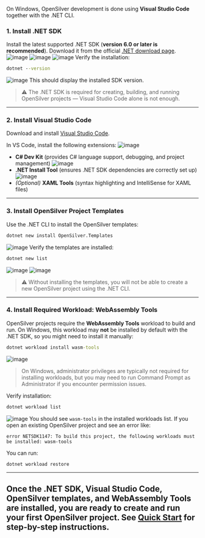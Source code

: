 On Windows, OpenSilver development is done using **Visual Studio Code** together with the .NET CLI.

### 1. Install .NET SDK
Install the latest supported .NET SDK (**version 6.0 or later is recommended**).
Download it from the official [.NET download page](https://dotnet.microsoft.com/download).
![image](https://raw.githubusercontent.com/UserwareDocumentation/userware-docs/main/images/bc199230014f4d91bbf06cf5d8825c8d.png)
![image](https://raw.githubusercontent.com/UserwareDocumentation/userware-docs/main/images/b8b337089add4725838f73fa0ce4fc74.png)
![image](https://raw.githubusercontent.com/UserwareDocumentation/userware-docs/main/images/7427b059997b407693d95e2be05083dc.png)
Verify the installation:
```cmd
dotnet --version
```
![image](https://raw.githubusercontent.com/UserwareDocumentation/userware-docs/main/images/439fd0f9d65a44e8a2a4fce389ecef00.png)
This should display the installed SDK version.
> ⚠ The .NET SDK is required for creating, building, and running OpenSilver projects — Visual Studio Code alone is not enough.
---
### 2. Install Visual Studio Code
Download and install [Visual Studio Code](https://code.visualstudio.com/).
 
In VS Code, install the following extensions:
![image](https://raw.githubusercontent.com/UserwareDocumentation/userware-docs/main/images/283f78a36b3f42e9a5d349f6e4dcc719.png)
* **C# Dev Kit** (provides C# language support, debugging, and project management)
![image](https://raw.githubusercontent.com/UserwareDocumentation/userware-docs/main/images/adabc1f72f52449b9e0f2889d9f5d2ed.png)
* **.NET Install Tool** (ensures .NET SDK dependencies are correctly set up)
![image](https://raw.githubusercontent.com/UserwareDocumentation/userware-docs/main/images/6a3350e6ee064fd5a3e3efd637b847ea.png)
* *(Optional)* **XAML Tools** (syntax highlighting and IntelliSense for XAML files)
---
### 3. Install OpenSilver Project Templates
Use the .NET CLI to install the OpenSilver templates:
```cmd
dotnet new install OpenSilver.Templates
```
![image](https://raw.githubusercontent.com/UserwareDocumentation/userware-docs/main/images/b84f85f3e32d4c68bfd9327b4bf73bc4.png)
Verify the templates are installed:
```cmd
dotnet new list
```
![image](https://raw.githubusercontent.com/UserwareDocumentation/userware-docs/main/images/25628f48638d4db38c117f9f953f5dae.png)
![image](https://raw.githubusercontent.com/UserwareDocumentation/userware-docs/main/images/b24b2b4487c14006b314d67b0dead5f5.png)
> ⚠ Without installing the templates, you will not be able to create a new OpenSilver project using the .NET CLI.
---
### 4. Install Required Workload: WebAssembly Tools
OpenSilver projects require the **WebAssembly Tools** workload to build and run.
On Windows, this workload may **not** be installed by default with the .NET SDK, so you might need to install it manually:
```cmd
dotnet workload install wasm-tools
```
![image](https://raw.githubusercontent.com/UserwareDocumentation/userware-docs/main/images/13946950caf94535a7c1c90a057a3eb7.png)
> On Windows, administrator privileges are typically not required for installing workloads, but you may need to run Command Prompt as Administrator if you encounter permission issues.

Verify installation:
```cmd
dotnet workload list
```
![image](https://raw.githubusercontent.com/UserwareDocumentation/userware-docs/main/images/aab4a4cdc8594ffcbdd1eca931c71a13.png)
You should see `wasm-tools` in the installed workloads list.
If you open an existing OpenSilver project and see an error like:
```
error NETSDK1147: To build this project, the following workloads must be installed: wasm-tools
```
You can run:
```cmd
dotnet workload restore
```
---
Once the .NET SDK, Visual Studio Code, OpenSilver templates, and WebAssembly Tools are installed, you are ready to create and run your first OpenSilver project.
See [Quick Start](link-to-quickstart) for step-by-step instructions.
---